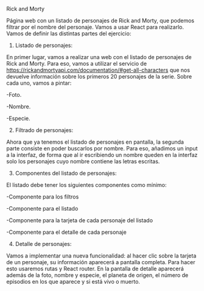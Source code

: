 Rick and Morty

Página web con un listado de personajes de Rick and Morty, que podemos filtrar por el nombre del personaje. Vamos a usar React para realizarlo. Vamos de definir las distintas partes del ejercicio:

1. Listado de personajes:

En primer lugar, vamos a realizar una web con el listado de personajes de Rick and Morty. Para eso, vamos a utilizar el servicio de https://rickandmortyapi.com/documentation/#get-all-characters que nos devuelve información sobre los primeros 20 personajes de la serie. Sobre cada uno, vamos a pintar:


-Foto.

-Nombre.

-Especie.

2. Filtrado de personajes:

Ahora que ya tenemos el listado de personajes en pantalla, la segunda parte consiste en poder buscarlos por nombre. Para eso, añadimos un input a la interfaz, de forma que al ir escribiendo un nombre queden en la interfaz solo los personajes cuyo nombre contiene las letras escritas.

3. Componentes del listado de personajes:

El listado debe tener los siguientes componentes como mínimo:


-Componente para los filtros

-Componente para el listado

-Componente para la tarjeta de cada personaje del listado

-Componente para el detalle de cada personaje

4. Detalle de personajes:

Vamos a implementar una nueva funcionalidad: al hacer clic sobre la tarjeta de un personaje, su información aparecerá a pantalla completa. Para hacer esto usaremos rutas y React router. En la pantalla de detalle aparecerá además de la foto, nombre y especie, el planeta de origen, el número de episodios en los que aparece y si está vivo o muerto.
